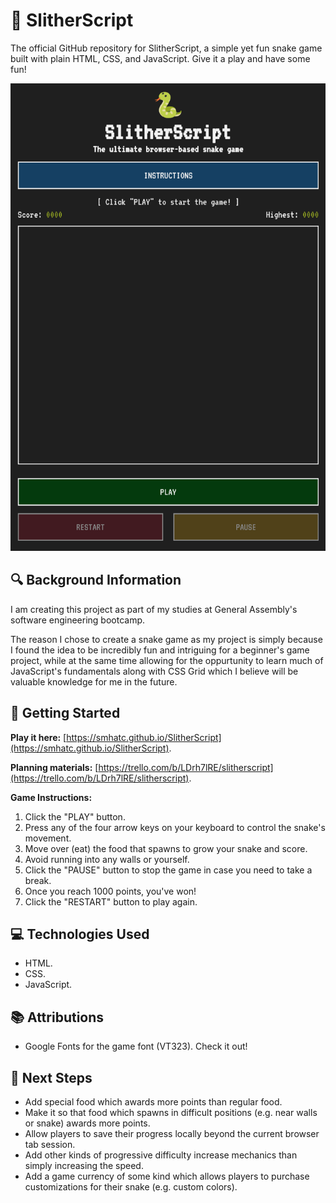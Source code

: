 # 🐍 SlitherScript
The official GitHub repository for SlitherScript, a simple yet fun snake game built with plain HTML, CSS, and JavaScript. Give it a play and have some fun!

<img src="assets/images/completed-game-screenshot.png" alt="Screenshot of the Completed Game">

## 🔍 Background Information
I am creating this project as part of my studies at General Assembly's software engineering bootcamp.

The reason I chose to create a snake game as my project is simply because I found the idea to be incredibly fun and intriguing for a beginner's game project, while at the same time allowing for the oppurtunity to learn much of JavaScript's fundamentals along with CSS Grid which I believe will be valuable knowledge for me in the future.

## 🚀 Getting Started
**Play it here:** [https://smhatc.github.io/SlitherScript](https://smhatc.github.io/SlitherScript).

**Planning materials:** [https://trello.com/b/LDrh7lRE/slitherscript](https://trello.com/b/LDrh7lRE/slitherscript).

**Game Instructions:**
1. Click the "PLAY" button.
2. Press any of the four arrow keys on your keyboard to control the snake's movement.
3. Move over (eat) the food that spawns to grow your snake and score.
4. Avoid running into any walls or yourself.
5. Click the "PAUSE" button to stop the game in case you need to take a break.
6. Once you reach 1000 points, you've won!
7. Click the "RESTART" button to play again.

## 💻 Technologies Used
- HTML.
- CSS.
- JavaScript.

## 📚 Attributions
- Google Fonts for the game font (VT323). Check it out!

## 🤔 Next Steps
- Add special food which awards more points than regular food.
- Make it so that food which spawns in difficult positions (e.g. near walls or snake) awards more points.
- Allow players to save their progress locally beyond the current browser tab session.
- Add other kinds of progressive difficulty increase mechanics than simply increasing the speed.
- Add a game currency of some kind which allows players to purchase customizations for their snake (e.g. custom colors).